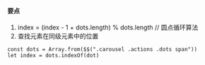 #### 要点
1. index = (index - 1 + dots.length) % dots.length  // 圆点循环算法
2. 查找元素在同级元素中的位置
```
const dots = Array.from($$(".carousel .actions .dots span"))
let index = dots.indexOf(dot)
```